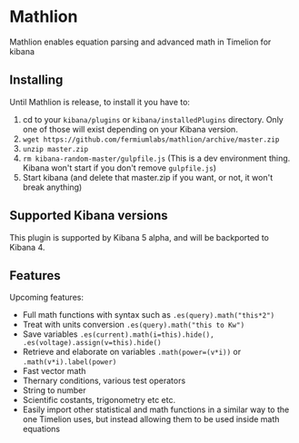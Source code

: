# Mathlion

Mathlion enables equation parsing and advanced math in Timelion for kibana

## Installing
Until Mathlion is release, to install it you have to:

1. cd to your `kibana/plugins` or `kibana/installedPlugins` directory. Only one of those will exist depending on your Kibana version. 
2. `wget https://github.com/fermiumlabs/mathlion/archive/master.zip`
3. `unzip master.zip`
4. `rm kibana-random-master/gulpfile.js` (This is a dev environment thing. Kibana won't start if you don't remove `gulpfile.js`)
4. Start kibana (and delete that master.zip if you want, or not, it won't break anything)

## Supported Kibana versions

This plugin is supported by Kibana 5 alpha, and will be backported to Kibana 4.

## Features

Upcoming features:

* Full math functions with syntax such as `.es(query).math("this*2")`
* Treat with units conversion `.es(query).math("this to Kw")`
* Save variables `.es(current).math(i=this).hide(), .es(voltage).assign(v=this).hide()`
* Retrieve and elaborate on variables `.math(power=(v*i))` or `.math(v*i).label(power)`
* Fast vector math
* Thernary conditions, various test operators
* String to number
* Scientific costants, trigonometry etc etc.
* Easily import other statistical and math functions in a similar way to the one Timelion uses, but instead allowing them to be used inside math equations
